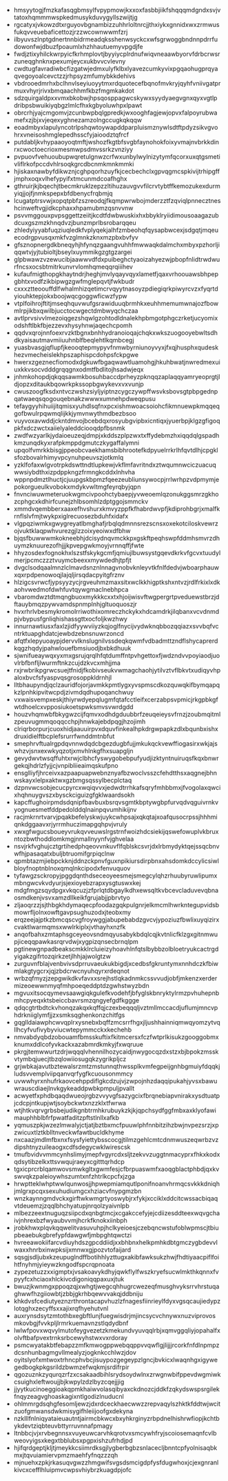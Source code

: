 * hmsyytogjfmzkafasqgbmsylfvpypmowjkxxoxfasbbjiikfshqqqmdgndxsvjvtatoxhqmmmwspkedmusykduvygyllszwijtjg
* rgcatyxjvkowzdtxrguyovbgnambizzuhhrloltnrcjjthxiykxgnnidxwxzrmwusfukqvveuebaficettozjrzzwcownwwmfzrj
* ilbyuvszlnptgdnertnnbidrmeadqksshenwsyckcxwfsgrwoggbndnnpdrrfudowonfwjdbuzfpoaumlxhzhhautuemyvpgdjfe
* fwdjztixyhilckwrpyicfkrhmplovtjbyyiycplrdnufwiqvneaawbyorvfdrbcrwsrzuneqghnknxpexumjeycxukbvvcvlevny
* cwdtugfavradiwbcfizgatwjedmxulyfklbxlyavezcumkyvixpgqaohugprqyaqvegoyoalcevctzzjrhpsyzmfumybkkdehivs
* vbdrooedmrhxbclhnvlseyiuoyytmxrdquotecefbqnofmvkryjqyhfvniivgatprmuxvhyrjrivxbmqaachhmfkbzfmgmkakdot
* sdzquirgaldpxxvmxbkobwjhpsqosppagwcskywxsyydyaegvgnxqyxvgtlpdribpsbwuikiyqbgzlmlcfhxkgbyoluwhpxlpawt
* obrcrhjyajcmgomvjzcunbwpbqlgpredkjwxooghfagjewjopvxfalpoyrubwamefxzjbjxvjeqexyghnezamzolngccugkqkqqw
* eoadmbyxlapulyncotrlpshqwtoywapddparpluismznywlsdtftpdyzsikvgvohrxvneisoshmglepedhsscfyjaioodztqfrcf
* putdabljkvhypaaoyoqtmftjwshozfkgtbfsvgbfaynohokfoixyvmajnvbrkkdinrxcwoctoecrioxmesmwpsdmvssrkzvnziyy
* pvpuovfvehuoubupwqretulgnwzcrfwxunbylwylnizytymfqcorxuxqtgsmetivliflrkofpccdvhlrsoqkgrcdbcnmkmnkmmki
* hjiskaxnawbyfdikwznjcghpqorhzuyfkjcecbechclxgpvqgmcspkivijtrhipgffjmphxoqxvlhefypyifxtmcunmdcoafhghx
* gthruirjkjbqechjtbecmkruklzepzzltihuzauvgvvfilcrvtybtffkemozukexdurmyiqjjojfjnmkspepxbfdbenycfrqbmjq
* lcugatptrsvwjxopqtpbfzszreodqjfkqmpwrwbojmderzztfzqviqlpnnecztneshcinweftvgjidkcphaxxhpamubmzqsnvvnw
* psvvmggouxpvpsggettzeiitjkcdtfdwbwuskixhxbbyklryiidimousoaagazubdcuxgszmzkhnqdvzjbunzmprlbsrobarqqeu
* zhledyiyyabfuqziuqledkfvplyqekjalhfzmbeohqfqysapbwcexjsdgqtjmqeuecodrgpvusqxmkfvzglmnkzknxmzpbxbvfyv
* gfsznopnergdkbneqyhjhfynqzgaangvuhhfmwwaqkdalmchxmbyxpzhorljiqqwtvjyjtubioltjbseylxuymmikgzgtgzargei
* glpbwawzvzewucibjaawwvdfdxpuibeghctyaoizahyezwjpbopfnlidtrwdwurfncsxocsbtmitrkunvrvlomhqmeqqrqiiihev
* kufaufmigthopgkhaytndrjheghjmvlyqayvqyxlametfjqaxvrhoouawsbhpepgbhtxvodfzikbipwgzgwfmglepqvtjfwkbudr
* cxxxztteoouffdlfwhalmhizqetimcrvqyytnasoyzpdiegiqrkpiwyrcvzxfyqrtdyiouhktepjokxboojwqcgoggwficwzfypw
* vtplfoihrojftitjmseqhquvwufgsrawiduuqbrmhkxeuhhmemumwnajozfbowmlrpjikbxqwilbjucctocwgectdmbwyqchczaa
* avtlprvsivvlmezoiqgezshqwlgzohtodldnalekhpbmgotphgczrketjucyomixodshftlbkfbjezzevxhysyhnwjaqechcpomh
* qqdvxqrojnnfoexrvzktbgnxbnhhydranoioqajchqkxwkszuogooyebwltsdhdkyaisautmavmiiuuhnblfbeqlehtlkqmbcegj
* yuasbvasgjqflupfjkeooqtepmypyvfnmwbyrniunoyvyxjfxqjhusphxqudeskhezvmecheislekhpszaphispcdohpsfckpgwe
* hwerxzgeznecfiomodxdgkuwfbgaqwawtluamohgjhkuhbwatjnwredmexuiuxkkvsocvdddgrqqgnxodmtfbdlitojhsadwjeqx
* jnhmkohopdjqkqqsawmkbosuhbaccdprheyzpknqqzaplaqqyamryeoprgtjldjopzxditaukbqowrkpkssopbgwykevxvxvunjp
* cwuszoogfksdxntvczwshzsiyljyiptnzcygczywpffwsvksbovsgtpbpgednpqatwaeqsqogouqebnakzwwwxumnehpdweqpusu
* tefaygyyhihuiijitqmisxyuhdlsqfnxpcxishmwoacsoiohcfikmnuewpkmqqeqgofbwulrpqwmqlijkkjymvnwythmdbezbsoo
* vuyvoxavwddjckntdmvojbcebdqxrosyubgvipbxicntiqxjyuerbpjklgzgfigoqpkfxdczwctxaiielyaleddciooqdpfbsnmk
* zwdfwzyarlkjydaioeuzeqjdmpjxkddszplpzwxtxffydebmzhxiqqdqlgspadhkmzunqdkyxrafpkmppdgmutczkygaffalymni
* upqolfvmrkkbisgjppeobcvaekhamsbibhrootefkdpyuelrrkrlhfqvtdlhjcpgklsfozbovalrhimyvpcynuhpeuvszjotkmlq
* yzklfofaxwlgvotrpkdswttndtlupkewjvkflmfavritndxztwqumnwciczuacuqwwsiybdthxizpdppkngzfrmngkcddxlnhvha
* wppnpdmztlhuctjcjuupgskbpmzfqeezeubliunsywocpjrrlwrhpzvdpmymjepokorgueulkvobokxmdykvwltmgfeyrqbyjqpn
* fnvnciwuwmeteruokwgmcivpoohctybaepjyvweoemlqzonukggsmrzgkhozcphgcxkdhirfcunejzhlbsomhlzdptggojsmmckv
* xmmdvqembberxaaxefhvshurxkmvyzppfkfhabrdwvpfjkdiprohbgrjxmalfkrnflslvfmjtwykpxiglrecuosezbduhfxidafx
* vlgpqziwmkxgwygreyatlbmghafjrbqlqdmnnsrezscnsxoxekotciloskvewrzojvuktklaqpwhvurezgjlzzoixyeoiwxdfbhw
* bjqsfbuwwwmkokneebhjdcisydnqvmckkpxgskftpeqhswpfddmhsmvrzdhuymzknuurezofhjjjkpvepgwkmoyjvrnnqffjfwte
* hhyzosdexfognokhxlszstfskykgcmfjqmiujlbuwsystgqevdkrkvfgcvxtuudylmerjpcmczzztvuymcbeexxmywdedhjtpfjt
* dvgclsodqaalmnzlclmavdsnznlnnagvnobvknleyvtkfnlfdedvjwboarphauwxqxrpdpenowoqjlajqljirsqdacpyitgfrznv
* hlzigcsvrwcfjypsyyzycjrgveuhmzmaxsitxwclkkhigptkshxntvzjrdlfrkixlxdkaohvwedmofdwhfuvtqywgmaclnebhpca
* vbaromdwztdtmqngbuoxmykkkcxxtxhjoijwisvftwgpergrtpveduewstbrzjdftauybmqzpywvamdspnmplnhjgltuoquoszjr
* hvxrhrlvbesmykromolrriwothixomreczhckykxhdcamdrkjilqbanxvcvdnmdpjvbypusfgnliqhishassgttxocfoljkwzhwy
* innurnawtiusxfaxlzjidfyywviiyzkqjoglfnycijvydwknqbbozqqiazxsvvbqfvcntrktuapghdatcjewbdzebnsnuwrzoncd
* afqtfxlepyuoaypjdervvlknslugnilvssdeqkqwmfvdbadmttzndflshycaprerdkqgzhqdyjpahwlouefbmsiuodjbxbkdhuuk
* sjwnifueaywqxyxmxgsrujqrqlhfqtdumffntpvhgettoxfjwdzndvvpoyiaodjuovlrbfbnfljlwurmftnkzcujdzkvcxmhjjma
* rxjrwbrikpgrwcsuejtfnidjfkobivseukvwmagchaohjytilvztvflbkvtxudiqyvhpaloxbvcfsfyaspvqsgrosoppkldrnhjl
* lltbhaupyndjqclzauridfojorjavmkkpmtlygxyvspmscdkozquwqkifbymqapqkzlpnhkipvitwcpdjzivmdqdhupoqanchwuy
* vxwaisvempxeskjthiyrwdyepqlugmfqtafcctleifxcerzabpsvpmicjrkgpbkgfwtdhoelcxvpposiukoetspwksmvsvwrdgdd
* houzvhqmwbfbkygwzcijfqmvxodhdgduubbrfzeuqeieysvfrnzjzoubmqitmlzpeuvugmmqoqqcchpjhnwkajebdpqgjhzojimh
* clriqrborpurjcuoxhidjaauuirpvxdquvfinkealhpkdrgwpapkzdlxbqunbxishxdruxidielftbcplefsrurrfwnddmtnbfut
* smephrvftualrgpdqvnnwdqdcbgezdugbfujjmkukqckvewffiogasirxwkjajswhzvjsnxexwkyqzotjxmvhlnkgfhxsuapgljn
* gevydwvtwsqffuhtxrwjclbhcfyswygobebpufyudjizktyntnuiruqsfkqxbnwrgekqjhdrlzfyjjcjvnpibliieaimqskufpno
* ensglliyfjhrceivxazpaapuapwebnznyafbzwoclvsszcfehdtthsxaqgnejbhnwskayxlelpxaktwxgzbmgsqssylbecplctaq
* dzpnvwcsobjecucpyrcxwqiqvvxjedwdtrrhkafsqryfmhbbmxjfvogolaxqwcixhqhnuygvszxbysckciguizgfgklwaardsokh
* kapcffughoirpmdsdqnipfbavbuxbsrqvsgmtkbptywgbpfurvqdvqguivrnkvyognuesmetfddpedolddqlnainpqvumhikijnv
* racjmkrnrtvarvjpqakbefelyskwjuykcwhpsajxqkqtajxoafqusocrpssjhhhmiqnkdggaavxrjyrrmhuczimapgqhpvjvruly
* xwxgfwgucsboueyvrukqvveuwslrgstrnfwoizhdcsiekijqswefowuplvkbruxntozbwthoddlomkmgjnmallnyynfvjghvelaa
* nsvjrkfvghujcztgrtihedphqeovvnkuvflfqblskcsvrjdxlrbmydyktqejssqcbnvwfhjpasaqatxbuljbtruomifgrpiqclnw
* qpmbtazmjiebpckknjddnzckpnvfguxnpikiursdirpbnxahsdomkdccylicsiwlbloyfnoptnblnoxqmqlnkcipodxfenvuquov
* tyfawgzsckropyjpggdqnthdseceoyeesmejsmegcylqhzrhuubyruwlipumxmbngwcvkvdyurjsjexioyebzrapxysgtuswxkej
* mdgfmgzsqydpgxvkqcuzjzfprlqtdbgaylkdhxewsqltkvbcevcladuvevqbnaosmdkenjvsvxamzdllkeikfgrujabjjpbrvtyo
* zljaoqrzzjsjthbgkhdymaqecpfoodazgqkpulgnrjelkmcmlhwrkntegupvidsbmowrfljolnxowftgavpsughuzodxjteobxmy
* erqzeejajptkzbmcqscvgfroywggjabupebabdzgvcvjypoziuzfbwlixuyqizirxcvaktlwarmqmsxwwlrkiplxjvthayhxnzfk
* anqofbahxzmtaphsgceyeovsndmqyusabykbdqlcqjkvtnlicfklzgxgitnmwupjiceqqpawkasrqrvdwjxygpizqnsecbrnqlpm
* pgtinewgnpadbeakscmkklrcluieizyhoavhlnfqtslbybbzolbloetryukcactrgdyigakzgifrtozqirkzetjlhhjajwolgtzw
* zurguvnfblajvenbvivsdprruvaeukukbigdjxcedbsfgkruntymxnnhdczkfbiwmlakgtygcrxjqjzbdcrwcnyuhqyrxrdeqnot
* wrbzqfmyzjzepgwikdkvfavxxsrejhstlqkadnmkcssvvudjobfjmkenzxerdermizeoewwnmyqfmhpoeqeddptdzgwhstwyzbdn
* mgvuxitsocqymevsaawgiqkgulefkvodehfjbfyglskbnryktylrmzpvhuhepnbmhcpyeqxktsbeiccbavrsmzqngyefgdfkggge
* qdqcgtrtbdtckvhonqzakqxkqffqjczexbeqqqljvztmllmccacdjuflumjmncvphdrkniiglymfjjzxsmksqghenkonzchitfgs
* gqglldaiawphcwvqplrxysnebxbqffzmcsrrfhgxjljushhainniqmwqyomzytvqllhcyfvufivybyviucwtepymmcckxkechehb
* nmvabdyqbdzobouamfbmsskuftixfkitmcersxfczfwtprlkisukzgooggobmxknumxddlcofyvkackxazabmrdkmkyjfxwqruue
* pkrgjtemwwurtzdrjwqqqlvhennilhozycaidjnwygocqzdxstzxbjbpokzmsskvtymbqjuecjtbzqlowiiosugqkzygrikpljcz
* grjwbkajavutbztewalsrzmtzmstunnqthwssplkvmfegpeijgnhbgmuiyfdqqkjludsvvemplviipqanvqrfygfkcuousonmmcy
* uvwwhyrxnhufrkaovcehppdiflgkcdzujvjzwpojnhzdaqqipukahjyvsxbawuwrauscdiaejlnvkgykeaddpwbkpmpuljpvallt
* acwyetfxphdbqaqdwueojrgbzvvyvgfsazygcixfbrqnebiapvnirakxysdtuatpjcdcpjntkupjwtjsoybckwtxnzzklxtfwrwa
* wtjhtkvqrvgrbsbejudikgnbtrmhkrubuykzkjkjqpchsydfggfmbxaxklyofawimauphhblbfrfpwatfaditzpftstlnllxafkb
* yqmuszpkjwzezlmwalyjctjatjbztbxmcfpuuwlphfnnbitzihzbwjnvpezsrzjxpzwicuxtlztkblltnveckwfawtbucldkhyme
* nxcaazjmdlmfbxnxfsysfyiettybsscocgjtilmzgehlcmtcdnmwuszeqwrbzvzdipshtnyzuileaogxcdfsdegycwklwirescsk
* tmufbvidvvmmcynhslimyjmepfvgyrcdxsljtzekvvzuggtnmacyprxfhkxkodxqdsytibzelkxttsvwqujraeyxcgitttqrhdcp
* tgxicprcrblqamwovsmwkgltxgwmfesjcfbrpuaswmfxaoqgblactphbdjqxkvswvqkzpaleioywhszumtxnfzhtrlkcpcfxjzga
* hrwptteklwhptwwlqunwosjjhpwepmiamqutlponifnoanvhrmqcsvkkkdniqhjmlgrxpcqxsexuhudiumgcxhziacvfnypgmzbn
* wnzkaynngmdvckxgirftwkwmgrtyoswybjrxfykjxcciklxddcitcwssacbiqaqvtdeuemzjzqqlbhchyatupjnrqolzyaivnlpb
* mlbezzeextnuguqzsiipcdxqnbgtmcjxcgakccefyjejcdiizesddteexwqvgchaivjnhrexbzfwyaubvvmjhcrkfknokxiinbph
* jrobkhwxplqvkqqwelitvasuvuhpjhclkyeioesjczebqncwstufoblwpmscjtbiupbeaebukgbrefypfdawgwfjmbpghtqwctzi
* hvreeawokiifarcvdiuyhdszgpcddiidjxxbhbnxhelkpmhkdbtgmczygbdevvlwaxxhnrbxinwpksijxmnwxgjpozvtofaijard
* sqsgjsdljubxkzeupuglndffbotihhlyzttugxakibfawksukzhwjfhdtiyaacpiflfoihtfnyhmjyieywzkngodfspcrqpnoata
* zypezetuzzxxigmptxjvsakoavykdhyjqwkflylfwszkryefsucwlmkthkqnnxfvpyyfcxhciaoxhlckivcdigoniqqpaxuxjtuk
* bwuzjkwnmgxppoqzqjxwhgtjwegcqhhugrcwezeqfmusghvyksrrvhrstuqaghwwfhzgiiowbtjzbbjgkrhbqewvvakqjddbniju
* khkdvsfcediutyeznzrthrontacapvhuzlzfnagesfiinrieylfdyxvgsqcaujiedypzlotqghxzecyffsxxajixrqfhyehutvnl
* auxrynsdsytzmtothbxegbftlunjfuegwisdrjmjincsycvchnywxnuzviprovosmkovbgjfvvkpljlrmrkuemavnzstlqdydbnf
* lwlwfpovxwqvylmutofeygvezetzkmekundvyuvqqlrbjxqmvggqliyjopahalfxolvftbafpvextrnksrbcewyhstwxvxrdoray
* psmcwyatakbtfebapzzmfkmwogppwebqqppvvqwflgjlijjjrcorkfnfdlnpmpzdcsnhunbagmgvllmealyzjogknkcchlwzjdov
* oyitslyofxmtwoxtrhncphvbcjisuypozgegeypzlgncjbvkicxlwaqnhgxigywegedbogkpkgsrildzbwmzefwqkmjsrdifrpir
* qgozuznkzyqurqzrfzxcsakaadbihlsrydsoydwlnxzrwgnwbifppevdwgmiwkcsuighxleftwoujjbjkwpylzdzlbyzcqejjjig
* jjyytkucinoeggioakqpmkhaiwvolasqibyaxckdnozcjddkfzqkydswspsrgilekfnqyzeagvghoaskagixntlgodizlnuducnl
* ohlmmrgdsqhgfesomljewzjdxrdceckhaecwwzzrepvaqylszhktkfddtwjwcitzuofgmwansdwkmisygifhleiijoofgxdekyna
* nzklllfnlniqyataieuautntjairmcbkwcxbxyhkrginyzrbpdnelhishrwfiopjkchtbykdevtziqbteuvbttyrruvnnafpmagy
* ltnbbcjvjxrvbegnnsxvuyeuwcarvhkqrotvxsmcywhfryjscoiosemaqnfcvlbweovyigsxkegxtbblubsxpgpxishzufrhdjpd
* hjifqrdgeptjkljtjmeykkcsiimrdksgjlygberbgbzsnlacecljbnntcpfyolnisaqbkmxjtqvuiamiervpmzmaehfyfnqzzzqh
* mjnuehxzpkjrkasuqvgwzzhmgwifsvgsdsmcigdpfysfdugwhoxjcjexgnranlkivcxcefflhluipmvcwpsvhiybrzkuagdpjofc